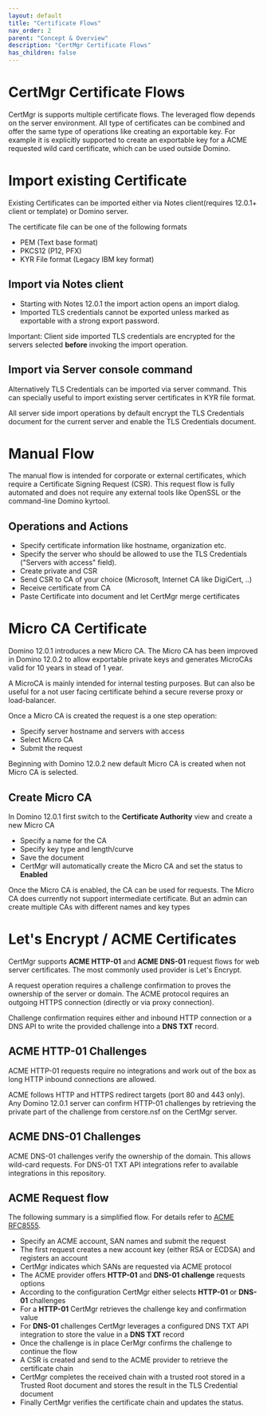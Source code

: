 ```yaml
---
layout: default
title: "Certificate Flows"
nav_order: 2
parent: "Concept & Overview"
description: "CertMgr Certificate Flows"
has_children: false
---
```



# CertMgr Certificate Flows

CertMgr is supports multiple certificate flows. The leveraged flow depends on the server environment.
All type of certificates can be combined and offer the same type of operations like creating an exportable key.
For example it is explicitly supported to create an exportable key for a ACME requested wild card certificate, which can be used outside Domino.


# Import existing Certificate

Existing Certificates can be imported either via Notes client(requires 12.0.1+ client or template) or Domino server.

The certificate file can be one of the following formats

- PEM (Text base format)
- PKCS12 (P12, PFX)
- KYR File format (Legacy IBM key format)


## Import via Notes client

- Starting with Notes 12.0.1 the import action opens an import dialog.
- Imported TLS credentials cannot be exported unless marked as exportable with a strong export password.

Important: Client side imported TLS credentials are encrypted for the servers selected **before** invoking the import operation.


## Import via Server console command

Alternatively TLS Credentials can be imported via server command.
This can specially useful to import existing server certificates in KYR file format.

All server side import operations by default encrypt the TLS Credentials document for the current server and enable the TLS Credentials document.


# Manual Flow

The manual flow is intended for corporate or external certificates, which require a Certificate Signing Request (CSR).
This request flow is fully automated and does not require any external tools like OpenSSL or the command-line Domino kyrtool.


## Operations and Actions

- Specify certificate information like hostname, organization etc.
- Specify the server who should be allowed to use the TLS Credentials ("Servers with access" field).
- Create private and CSR
- Send CSR to CA of your choice (Microsoft, Internet CA like DigiCert, ..)
- Receive certificate from CA
- Paste Certificate into document and let CertMgr merge certificates


# Micro CA Certificate

Domino 12.0.1 introduces a new Micro CA.
The Micro CA has been improved in Domino 12.0.2 to allow exportable private keys and generates MicroCAs valid for 10 years in stead of 1 year.

A MicroCA is mainly intended for internal testing purposes. But can also be useful for a not user facing certificate behind a secure reverse proxy or load-balancer.

Once a Micro CA is created the request is a one step operation:

- Specify server hostname and servers with access
- Select Micro CA
- Submit the request

Beginning with Domino 12.0.2 new default Micro CA is created when not Micro CA is selected.


## Create Micro CA

In Domino 12.0.1 first switch to the **Certificate Authority** view and create a new Micro CA

- Specify a name for the CA
- Specify key type and length/curve
- Save the document
- CertMgr will automatically create the Micro CA and set the status to **Enabled** 

Once the Micro CA is enabled, the CA can be used for requests.
The Micro CA does currently not support intermediate certificate.
But an admin can create multiple CAs with different names and key types


# Let's Encrypt / ACME Certificates

CertMgr supports **ACME HTTP-01** and **ACME DNS-01** request flows for web server certificates.
The most commonly used provider is Let's Encrypt.

A request operation requires a challenge confirmation to proves the ownership of the server or domain.
The ACME protocol requires an outgoing HTTPS connection (directly or via proxy connection).

Challenge confirmation requires either and inbound HTTP connection or a DNS API to write the provided challenge into a **DNS TXT** record.


## ACME HTTP-01 Challenges

ACME HTTP-01 requests require no integrations and work out of the box as long HTTP inbound connections are allowed.

ACME follows HTTP and HTTPS redirect targets (port 80 and 443 only).
Any Domino 12.0.1 server can confirm HTTP-01 challenges by retrieving the private part of the challenge from cerstore.nsf on the CertMgr server.

## ACME DNS-01 Challenges

ACME DNS-01 challenges verify the ownership of the domain. This allows wild-card requests.
For DNS-01 TXT API integrations refer to available integrations in this repository.

## ACME Request flow

The following summary is a simplified flow. For details refer to [ACME RFC8555](https://datatracker.ietf.org/doc/html/rfc8555).

- Specify an ACME account, SAN names and submit the request
- The first request creates a new account key (either RSA or ECDSA) and registers an account
- CertMgr indicates which SANs are requested via ACME protocol
- The ACME provider offers **HTTP-01** and **DNS-01 challenge** requests options
- According to the configuration CertMgr either selects **HTTP-01** or **DNS-01** challenges
- For a **HTTP-01** CertMgr retrieves the challenge key and confirmation value
- For **DNS-01** challenges CertMgr leverages a configured DNS TXT API integration to store the value in a **DNS TXT** record 
- Once the challenge is in place CerMgr confirms the challenge to continue the flow
- A CSR is created and send to the ACME provider to retrieve the certificate chain
- CertMgr completes the received chain with a trusted root stored in a Trusted Root document and stores the result in the TLS Credential document
- Finally CertMgr verifies the certificate chain and updates the status.
